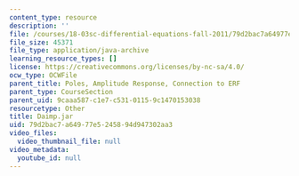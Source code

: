 ```yaml
---
content_type: resource
description: ''
file: /courses/18-03sc-differential-equations-fall-2011/79d2bac7a64977e5245894d947302aa3_Daimp.jar
file_size: 45371
file_type: application/java-archive
learning_resource_types: []
license: https://creativecommons.org/licenses/by-nc-sa/4.0/
ocw_type: OCWFile
parent_title: Poles, Amplitude Response, Connection to ERF
parent_type: CourseSection
parent_uid: 9caaa587-c1e7-c531-0115-9c1470153038
resourcetype: Other
title: Daimp.jar
uid: 79d2bac7-a649-77e5-2458-94d947302aa3
video_files:
  video_thumbnail_file: null
video_metadata:
  youtube_id: null
---
```

